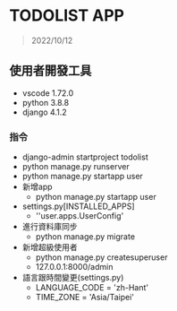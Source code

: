 # TODOLIST APP

>2022/10/12
## 使用者開發工具
- vscode 1.72.0
- python 3.8.8
- django 4.1.2

### 指令
- django-admin startproject todolist
- python manage.py runserver
- python manage.py startapp user
- 新增app
    - python manage.py startapp user
- settings.py[INSTALLED_APPS]
  - ''user.apps.UserConfig'
- 進行資料庫同步
    - python manage.py migrate
- 新增超級使用者
    - python manage.py createsuperuser
    - 127.0.0.1:8000/admin
- 語言跟時間變更(settings.py)
    - LANGUAGE_CODE = 'zh-Hant'
    - TIME_ZONE = 'Asia/Taipei'
